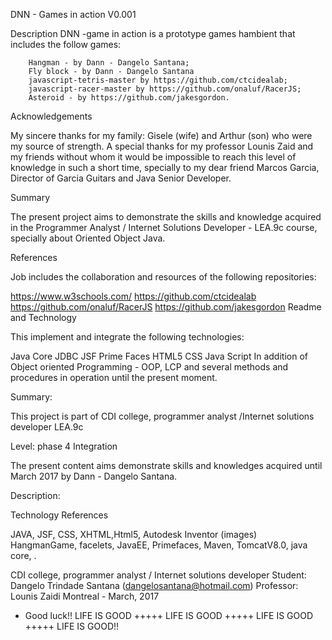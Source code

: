 DNN - Games in action V0.001

Description
DNN -game in action is a prototype games hambient that includes the follow games:

		Hangman - by Dann - Dangelo Santana;
		Fly block - by Dann - Dangelo Santana
		javascript-tetris-master by https://github.com/ctcidealab;
		javascript-racer-master by https://github.com/onaluf/RacerJS;
		Asteroid - by https://github.com/jakesgordon.



Acknowledgements

My sincere thanks for my family: Gisele (wife) and Arthur (son) who were my source of strength. A special thanks for my professor Lounis Zaid and my friends without whom it would be impossible to reach this level of knowledge in such a short time, specially to my dear friend Marcos Garcia, Director of Garcia Guitars and Java Senior Developer.

Summary

The present project aims to demonstrate the skills and knowledge acquired in the Programmer Analyst / Internet Solutions Developer - LEA.9c course, specially about Oriented Object Java.

References

Job includes the collaboration and resources of the following repositories:

https://www.w3schools.com/
https://github.com/ctcidealab
https://github.com/onaluf/RacerJS
https://github.com/jakesgordon
Readme and Technology

This implement and integrate the following technologies:

Java Core
JDBC
JSF
Prime Faces
HTML5
CSS
Java Script
In addition of Object oriented Programming - OOP, LCP and several methods and procedures in operation until the present moment.


Summary:

This project is part of CDI college, programmer analyst /Internet solutions developer LEA.9c

Level: phase 4 Integration

The present content aims demonstrate skills and knowledges acquired until March 2017 by Dann - Dangelo Santana.

Description:



Technology References

JAVA, JSF, CSS, XHTML,Html5, Autodesk Inventor (images) HangmanGame, facelets, JavaEE, Primefaces, Maven, TomcatV8.0, java core, .

CDI college, programmer analyst / Internet solutions developer Student: Dangelo Trindade Santana (dangelosantana@hotmail.com) Professor: Lounis Zaidi Montreal - March, 2017


- Good luck!! LIFE IS GOOD +++++ LIFE IS GOOD +++++ LIFE IS GOOD +++++ LIFE IS GOOD!!